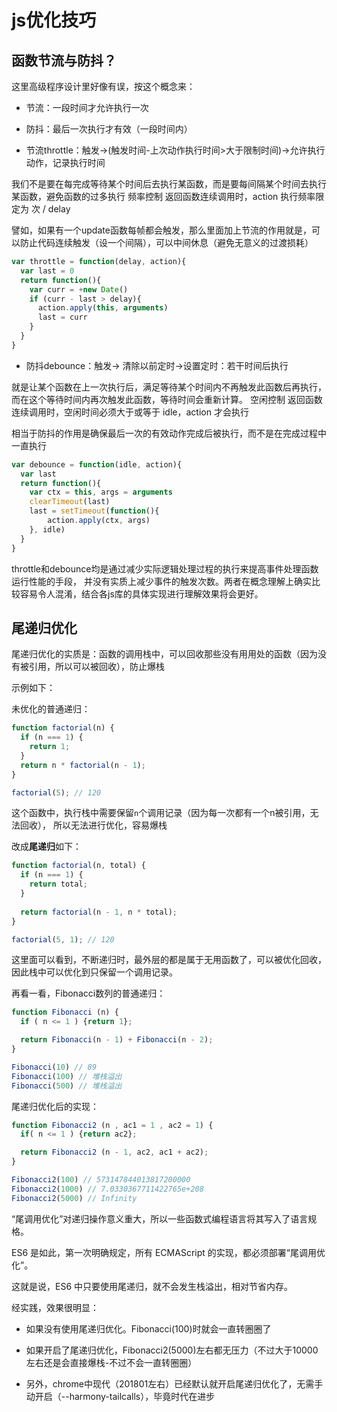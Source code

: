 # js优化技巧

## 函数节流与防抖？

这里高级程序设计里好像有误，按这个概念来：

- 节流：一段时间才允许执行一次

- 防抖：最后一次执行才有效（一段时间内）


- 节流throttle：触发->(触发时间-上次动作执行时间>大于限制时间)->允许执行动作，记录执行时间

我们不是要在每完成等待某个时间后去执行某函数，而是要每间隔某个时间去执行某函数，避免函数的过多执行
频率控制 返回函数连续调用时，action 执行频率限定为 次 / delay

譬如，如果有一个update函数每帧都会触发，那么里面加上节流的作用就是，可以防止代码连续触发（设一个间隔），可以中间休息（避免无意义的过渡损耗）

```js
var throttle = function(delay, action){
  var last = 0
  return function(){
    var curr = +new Date()
    if (curr - last > delay){
      action.apply(this, arguments)
      last = curr 
    }
  }
}
```

- 防抖debounce：触发-> 清除以前定时->设置定时：若干时间后执行

就是让某个函数在上一次执行后，满足等待某个时间内不再触发此函数后再执行，而在这个等待时间内再次触发此函数，等待时间会重新计算。
空闲控制 返回函数连续调用时，空闲时间必须大于或等于 idle，action 才会执行

相当于防抖的作用是确保最后一次的有效动作完成后被执行，而不是在完成过程中一直执行

```js
var debounce = function(idle, action){
  var last
  return function(){
    var ctx = this, args = arguments
    clearTimeout(last)
    last = setTimeout(function(){
        action.apply(ctx, args)
    }, idle)
  }
}
```

throttle和debounce均是通过减少实际逻辑处理过程的执行来提高事件处理函数运行性能的手段，
并没有实质上减少事件的触发次数。两者在概念理解上确实比较容易令人混淆，结合各js库的具体实现进行理解效果将会更好。

## 尾递归优化

尾递归优化的实质是：函数的调用栈中，可以回收那些没有用用处的函数（因为没有被引用，所以可以被回收），防止爆栈

示例如下：

未优化的普通递归：

```js
function factorial(n) {
  if (n === 1) {
    return 1;
  }
  return n * factorial(n - 1);
}

factorial(5); // 120
```

这个函数中，执行栈中需要保留`n`个调用记录（因为每一次都有一个n被引用，无法回收），
所以无法进行优化，容易爆栈

改成**尾递归**如下：

```js
function factorial(n, total) {
  if (n === 1) {
    return total;
  }
  
  return factorial(n - 1, n * total);
}

factorial(5, 1); // 120
```

这里面可以看到，不断递归时，最外层的都是属于无用函数了，可以被优化回收，因此栈中可以优化到只保留一个调用记录。


再看一看，Fibonacci数列的普通递归：

```js
function Fibonacci (n) {
  if ( n <= 1 ) {return 1};

  return Fibonacci(n - 1) + Fibonacci(n - 2);
}

Fibonacci(10) // 89
Fibonacci(100) // 堆栈溢出
Fibonacci(500) // 堆栈溢出
```

尾递归优化后的实现：

```js
function Fibonacci2 (n , ac1 = 1 , ac2 = 1) {
  if( n <= 1 ) {return ac2};

  return Fibonacci2 (n - 1, ac2, ac1 + ac2);
}

Fibonacci2(100) // 573147844013817200000
Fibonacci2(1000) // 7.0330367711422765e+208
Fibonacci2(5000) // Infinity
```

“尾调用优化”对递归操作意义重大，所以一些函数式编程语言将其写入了语言规格。

ES6 是如此，第一次明确规定，所有 ECMAScript 的实现，都必须部署“尾调用优化”。

这就是说，ES6 中只要使用尾递归，就不会发生栈溢出，相对节省内存。

经实践，效果很明显：

- 如果没有使用尾递归优化。Fibonacci(100)时就会一直转圈圈了

- 如果开启了尾递归优化，Fibonacci2(5000)左右都无压力（不过大于10000左右还是会直接爆栈-不过不会一直转圈圈）

- 另外，chrome中现代（201801左右）已经默认就开启尾递归优化了，无需手动开启（--harmony-tailcalls），毕竟时代在进步